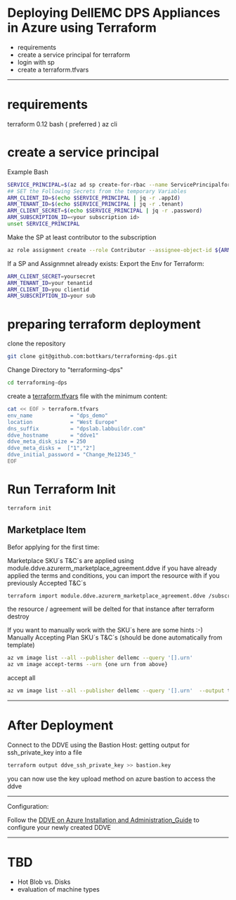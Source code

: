 # Deploying DellEMC DPS Appliances in Azure using Terraform
- requirements
- create a service principal for terraform
- login with sp
- create a terraform.tfvars

---
# requirements
terraform 0.12
bash ( preferred )
az cli
# create a service principal

Example Bash

```bash
SERVICE_PRINCIPAL=$(az ad sp create-for-rbac --name ServicePrincipalforTerraform --output json)
## SET the Following Secrets from the temporary Variables
ARM_CLIENT_ID=$(echo $SERVICE_PRINCIPAL | jq -r .appId)
ARM_TENANT_ID=$(echo $SERVICE_PRINCIPAL | jq -r .tenant)
ARM_CLIENT_SECRET=$(echo $SERVICE_PRINCIPAL | jq -r .password)
ARM_SUBSCRIPTION_ID=<your subscription id>
unset SERVICE_PRINCIPAL
```
Make the SP at least contributor to the subscription

```bash
az role assignment create --role Contributor --assignee-object-id ${ARM_CLIENT_ID} --assignee-principal-type ServicePrincipal --scope /subscriptions/${ARM_SUBSCRIPTION_ID}
```

If a SP and Assignmnet already exists:
Export the Env for Terraform:
```bash
ARM_CLIENT_SECRET=yoursecret
ARM_TENANT_ID=your tenantid
ARM_CLIENT_ID=you clientid
ARM_SUBSCRIPTION_ID=your sub
```
# preparing terraform deployment

clone the repository
```bash
git clone git@github.com:bottkars/terraforming-dps.git
```

Change Directory to "terraforming-dps"


```bash
cd terraforming-dps
```
create a [terraform.tfvars](./terraforming_ddve/terraform.tfvars.example) file 
with the minimum content:
```bash
cat << EOF > terraform.tfvars
env_name            = "dps_demo"
location            = "West Europe"
dns_suffix          = "dpslab.labbuildr.com"
ddve_hostname       = "ddve1"
ddve_meta_disk_size = 250
ddve_meta_disks =  ["1","2"]
ddve_initial_password = "Change_Me12345_"
EOF

```

# Run Terraform Init
```bash
terraform init
```
## Marketplace Item
Befor applying for the first time:

Marketplace SKU´s T&C´s are applied using
module.ddve.azurerm_marketplace_agreement.ddve if you have already applied the terms and conditions, you can import the resource with
if you previously Accepted T&C´s
```bash
terraform import module.ddve.azurerm_marketplace_agreement.ddve /subscriptions/${ARM_SUBSCRIPTION_ID}/providers/Microsoft.MarketplaceOrdering/agreements/dellemc/offers/dell-emc-datadomain-virtual-edition-v4/plans/ddve-50-ver-72005
```

the resource / agreement will be delted for that instance after terraform destroy

If you want to manually work with the SKU´s here are some hints :-)
Manually Accepting Plan SKU´s T&C´s (should be done automatically from template)

```bash
az vm image list --all --publisher dellemc --query '[].urn'
az vm image accept-terms --urn {one urn from above}
```
accept all
```bash
az vm image list --all --publisher dellemc --query '[].urn'  --output tsv | xargs -L1 az vm image accept-terms --urn
```
---
# After Deployment

Connect to the DDVE using the Bastion Host:
getting output for ssh_private_key into a file
```bash
terraform output ddve_ssh_private_key >> bastion.key
```

you can now use the key upload method on azure bastion to access the ddve

---
Configuration:

Follow the [DDVE on Azure Installation and Administration_Guide](https://dl.dell.com/content/docu98496_DD_Virtual_Edition_5.0_with_DD_OS_7.2.0.5_in_Azure_Installation_and_Administration_Guide.pdf?language=en_US&source=Coveo) to configure your newly created DDVE


---


# TBD
 - Hot Blob vs. Disks
 - evaluation of machine types